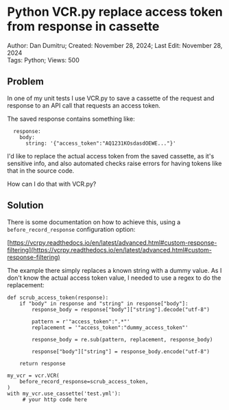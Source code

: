 # Python VCR.py replace access token from response in cassette

Author: Dan Dumitru; Created: November 28, 2024; Last Edit: November 28, 2024  
Tags: Python; Views: 500

## Problem

In one of my unit tests I use VCR.py to save a cassette of the request and response to an API call that requests an access token.

The saved response contains something like:
```
  response:
    body:
      string: '{"access_token":"AQ1231KOsdasdOEWE..."}'
```

I'd like to replace the actual access token from the saved cassette, as it's sensitive info, and also automated checks raise errors for having tokens like that in the source code.

How can I do that with VCR.py?

## Solution

There is some documentation on how to achieve this, using a `before_record_response` configuration option:

[https://vcrpy.readthedocs.io/en/latest/advanced.html#custom-response-filtering](https://vcrpy.readthedocs.io/en/latest/advanced.html#custom-response-filtering)

The example there simply replaces a known string with a dummy value. As I don't know the actual access token value, I needed to use a regex to do the replacement:

```
def scrub_access_token(response):
    if "body" in response and "string" in response["body"]:
        response_body = response["body"]["string"].decode("utf-8")

        pattern = r'"access_token":".*"'
        replacement = '"access_token":"dummy_access_token"'

        response_body = re.sub(pattern, replacement, response_body)

        response["body"]["string"] = response_body.encode("utf-8")

    return response

my_vcr = vcr.VCR(
    before_record_response=scrub_access_token,
)
with my_vcr.use_cassette('test.yml'):
     # your http code here
```
